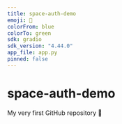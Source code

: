 ```yaml
---
title: space-auth-demo
emoji: 🚀
colorFrom: blue
colorTo: green
sdk: gradio
sdk_version: "4.44.0"
app_file: app.py
pinned: false
---
```


# space-auth-demo
My very first GitHub repository 🎉